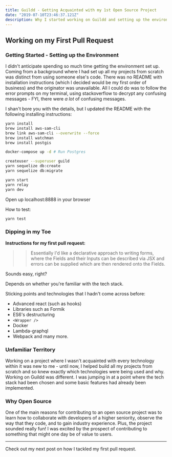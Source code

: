 ```yaml
---
title: Guildd - Getting Acquainted with my 1st Open Source Project
date: "2019-07-10T23:46:37.121Z"
description: Why I started working on Guildd and setting up the environment
---
```


## Working on my First Pull Request

### Getting Started - Setting up the Environment

I didn't anticipate spending so much time getting the environment set up. Coming from a background where I had set up all my projects from scratch was distinct from using someone else's code. There was no README with installation instructions (which I decided would be my first order of business) and the originator was unavailable. All I could do was to follow the error prompts on my terminal, using stackoverflow to decrypt any confusing messages - FYI, there were *a lot* of confusing messages.

I shan't bore you with the details, but I updated the README with the following installing instructions:

```bash
yarn install
brew install aws-sam-cli
brew link aws-sam-cli --overwrite --force
brew install watchman
brew install postgis

docker-compose up -d # Run Postgres

createuser --superuser guild
yarn sequelize db:create
yarn sequelize db:migrate

yarn start
yarn relay
yarn dev
```

Open up localhost:8888 in your browser

How to test:

```bash
yarn test
```


### Dipping in my Toe

**Instructions for my first pull request:**

>> Essentially I'd like a declarative approach to writing forms, where the Fields and their Inputs can be described via JSX and errors can be supplied which are then rendered onto the Fields.

Sounds easy, right?

Depends on whether you're familiar with the tech stack. 

Sticking points and technologies that I hadn't come across before:
* Advanced react (such as hooks)
* Libraries such as Formik 
* ES6's destructuring 
* `<Wrapper />`
* Docker
* Lambda-graphql
* Webpack 
and many more. 

### Unfamiliar Territory

Working on a project where I wasn't acquainted with every technology within it was new to me - until now, I helped build all my projects from scratch and so knew exactly which technologies were being used and why. Working on Guildd was different. I was jumping in at a point where the tech stack had been chosen and some basic features had already been implemented. 

### Why Open Source

One of the main reasons for contributing to an open source project was to learn how to collaborate with developers of a higher seniority, observe the way that they code, and to gain industry experience. Plus, the project sounded really fun! I was excited by the prospect of contributing to something that might one day be of value to users. 

---

Check out my next post on how I tackled my first pull request.







